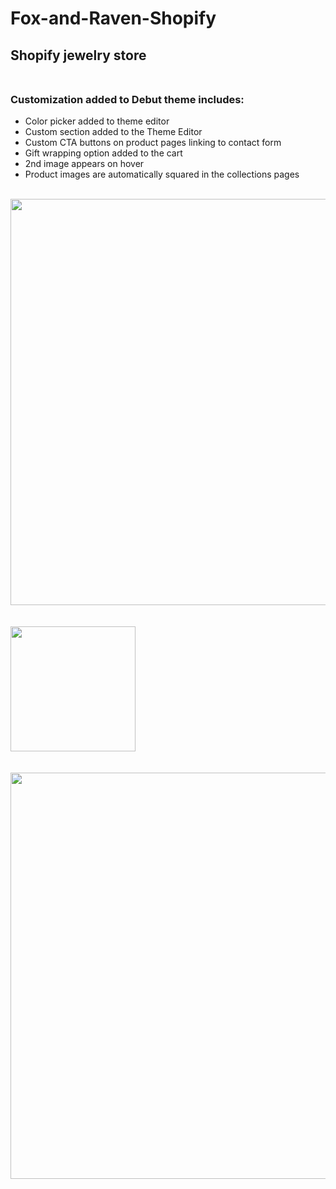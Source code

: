 # Fox-and-Raven-Shopify

## Shopify jewelry store<br><br>

### Customization added to Debut theme includes:<br>
- Color picker added to theme editor<br>
- Custom section added to the Theme Editor<br>
- Custom CTA buttons on product pages linking to contact form<br>
- Gift wrapping option added to the cart<br>
- 2nd image appears on hover<br>
- Product images are automatically squared in the collections pages
<br><br>
<img src="https://github.com/amym321/Fox-and-Raven-Shopify-D/blob/master/project-images/FoxRaven.jpg" width="650">
<br><br><br>
<img src="https://github.com/amym321/Fox-and-Raven-Shopify-D/blob/master/project-images/editor1.jpg" width="200">
<br><br><br>
<img src="https://github.com/amym321/Fox-and-Raven-Shopify-D/blob/master/project-images/editor2.jpg" width="650">
